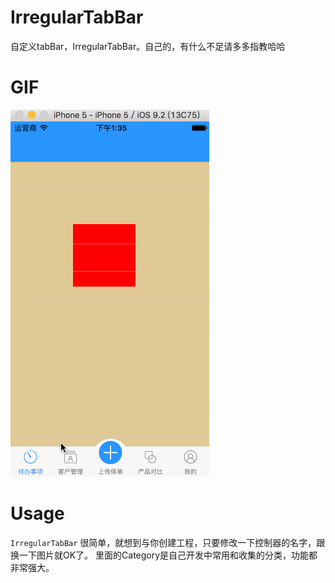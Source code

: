 # IrregularTabBar
  自定义tabBar，IrregularTabBar。自己的，有什么不足请多多指教哈哈

# GIF
![IrregularTabBar](GIF/TabBar.gif "IrregularTabBar")

# Usage
 `IrregularTabBar` 很简单，就想到与你创建工程，只要修改一下控制器的名字，跟换一下图片就OK了。
 里面的Category是自己开发中常用和收集的分类，功能都非常强大。
 